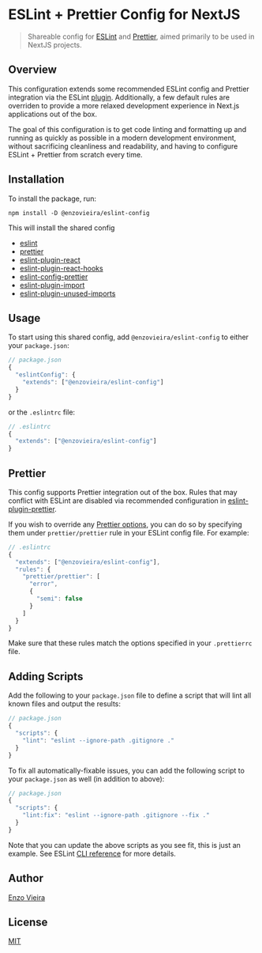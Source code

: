 # ESLint + Prettier Config for NextJS

> Shareable config for [ESLint](https://eslint.org/) and [Prettier](https://prettier.io/), aimed primarily to be used in NextJS projects.

## Overview

This configuration extends some recommended ESLint config and Prettier integration via the ESLint [plugin](https://github.com/prettier/eslint-plugin-prettier). Additionally, a few default rules are overriden to provide a more relaxed development experience in Next.js applications out of the box.

The goal of this configuration is to get code linting and formatting up and running as quickly as possible in a modern development environment, without sacrificing cleanliness and readability, and having to configure ESLint + Prettier from scratch every time.

## Installation

To install the package, run:

```shell
npm install -D @enzovieira/eslint-config
```

This will install the shared config

- [eslint](https://github.com/eslint/eslint)
- [prettier](https://github.com/prettier/prettier)
- [eslint-plugin-react](https://github.com/jsx-eslint/eslint-plugin-react)
- [eslint-plugin-react-hooks](https://github.com/facebook/react/tree/main/packages/eslint-plugin-react-hooks)
- [eslint-config-prettier](https://github.com/prettier/eslint-config-prettier)
- [eslint-plugin-import](https://github.com/import-js/eslint-plugin-import)
- [eslint-plugin-unused-imports](https://github.com/sweepline/eslint-plugin-unused-imports)


## Usage

To start using this shared config, add `@enzovieira/eslint-config` to either your `package.json`:

```jsx
// package.json
{
  "eslintConfig": {
    "extends": ["@enzovieira/eslint-config"]
  }
}
```

or the `.eslintrc` file:

```jsx
// .eslintrc
{
  "extends": ["@enzovieira/eslint-config"]
}
```

## Prettier

This config supports Prettier integration out of the box. Rules that may conflict with ESLint are disabled via recommended configuration in [eslint-plugin-prettier](https://github.com/prettier/eslint-plugin-prettier).

If you wish to override any [Prettier options](https://prettier.io/docs/en/options.html), you can do so by specifying them under `prettier/prettier` rule in your ESLint config file. For example:

```jsx
// .eslintrc
{
  "extends": ["@enzovieira/eslint-config"],
  "rules": {
    "prettier/prettier": [
      "error",
      {
        "semi": false
      }
    ]
  }
}
```

Make sure that these rules match the options specified in your `.prettierrc` file.

## Adding Scripts

Add the following to your `package.json` file to define a script that will lint all known files and output the results:

```jsx
// package.json
{
  "scripts": {
    "lint": "eslint --ignore-path .gitignore ."
  }
}
```

To fix all automatically-fixable issues, you can add the following script to your `package.json` as well (in addition to above):

```jsx
// package.json
{
  "scripts": {
    "lint:fix": "eslint --ignore-path .gitignore --fix ."
  }
}
```

Note that you can update the above scripts as you see fit, this is just an example. See ESLint [CLI reference](https://eslint.org/docs/user-guide/command-line-interface) for more details.

## Author

[Enzo Vieira](https://github.com/EnzoVieira)

## License

[MIT](https://choosealicense.com/licenses/mit/)
